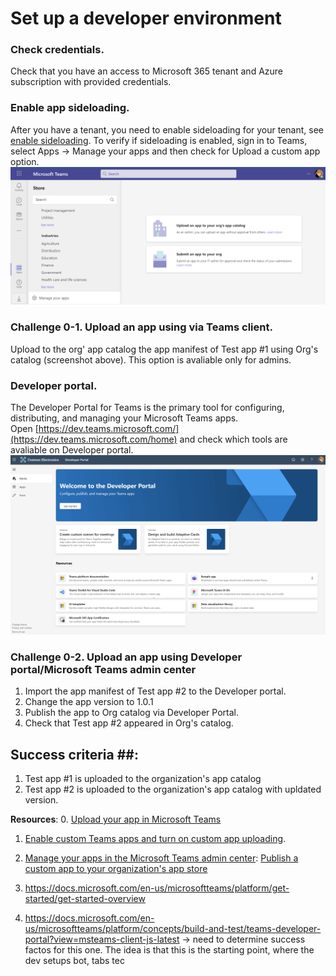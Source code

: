 # Set up a developer environment

### Check credentials.
Check that you have an access to Microsoft 365 tenant and Azure subscription with provided credentials.

### Enable app sideloading.
After you have a tenant, you need to enable sideloading for your tenant, see [enable sideloading](https://docs.microsoft.com/en-us/microsoftteams/platform/concepts/build-and-test/prepare-your-o365-tenant#enable-custom-teams-apps-and-turn-on-custom-app-uploading). To verify if sideloading is enabled, sign in to Teams, select Apps -> Manage your apps and then check for Upload a custom app option.
![Upload a custom app option](https://github.com/LevonDX/Teams-Hack-event-March-2022/blob/main/Challenge%200/sideloading.png)
<br/>

### Challenge 0-1. Upload an app using via Teams client.
Upload to the org' app catalog the app manifest of Test app #1 using Org's catalog (screenshot above). This option is avaliable only for admins.

### Developer portal.
The Developer Portal for Teams is the primary tool for configuring, distributing, and managing your Microsoft Teams apps. <br/>
Open [https://dev.teams.microsoft.com/](https://dev.teams.microsoft.com/home) and check which tools are avaliable on Developer portal.<br/>
![Developer portal](https://github.com/LevonDX/Teams-Hack-event-March-2022/blob/main/Challenge%200/devportal.png)

### Challenge 0-2. Upload an app using Developer portal/Microsoft Teams admin center
1. Import the app manifest of Test app #2 to the Developer portal.
2. Change the app version to 1.0.1
3. Publish the app to Org catalog via Developer Portal.
4. Check that Test app #2 appeared in Org's catalog.

## Success criteria ##:
1. Test app #1 is uploaded to the organization's app catalog
2. Test app #2 is uploaded to the organization's app catalog with upldated version.


**Resources**:
0. [Upload your app in Microsoft Teams](https://docs.microsoft.com/en-us/microsoftteams/platform/concepts/deploy-and-publish/apps-upload)
1. [Enable custom Teams apps and turn on custom app uploading](https://docs.microsoft.com/en-us/microsoftteams/platform/concepts/build-and-test/prepare-your-o365-tenant#enable-custom-teams-apps-and-turn-on-custom-app-uploading).
2. [Manage your apps in the Microsoft Teams admin center](https://docs.microsoft.com/en-us/MicrosoftTeams/manage-apps): [Publish a custom app to your organization's app store](https://docs.microsoft.com/en-us/MicrosoftTeams/manage-apps#publish-a-custom-app-to-your-organizations-app-store)




3. https://docs.microsoft.com/en-us/microsoftteams/platform/get-started/get-started-overview
4. https://docs.microsoft.com/en-us/microsoftteams/platform/concepts/build-and-test/teams-developer-portal?view=msteams-client-js-latest
-> need to determine success factos for this one. The idea is that this is the starting point, where the dev setups bot, tabs tec


